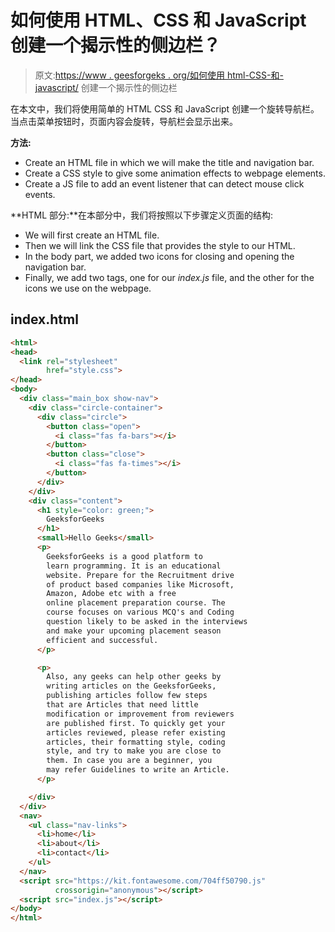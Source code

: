 # 如何使用 HTML、CSS 和 JavaScript 创建一个揭示性的侧边栏？

> 原文:[https://www . geesforgeks . org/如何使用 html-CSS-和-javascript/](https://www.geeksforgeeks.org/how-to-create-a-revealing-sidebar-using-html-css-and-javascript/) 创建一个揭示性的侧边栏

在本文中，我们将使用简单的 HTML CSS 和 JavaScript 创建一个旋转导航栏。当点击菜单按钮时，页面内容会旋转，导航栏会显示出来。

**方法:**

*   Create an HTML file in which we will make the title and navigation bar.
*   Create a CSS style to give some animation effects to webpage elements.
*   Create a JS file to add an event listener that can detect mouse click events.

**HTML 部分:**在本部分中，我们将按照以下步骤定义页面的结构:

*   We will first create an HTML file.
*   Then we will link the CSS file that provides the style to our HTML.
*   In the body part, we added two icons for closing and opening the navigation bar.
*   Finally, we add two tags, one for our *index.js* file, and the other for the icons we use on the webpage.

## index.html

```html
<html>
<head>
  <link rel="stylesheet" 
        href="style.css">
</head>
<body>
  <div class="main_box show-nav">
    <div class="circle-container">
      <div class="circle">
        <button class="open">
          <i class="fas fa-bars"></i>
        </button>
        <button class="close">
          <i class="fas fa-times"></i>
        </button>
      </div>
    </div>
    <div class="content">
      <h1 style="color: green;">
        GeeksforGeeks
      </h1>
      <small>Hello Geeks</small>
      <p>
        GeeksforGeeks is a good platform to 
        learn programming. It is an educational
        website. Prepare for the Recruitment drive
        of product based companies like Microsoft,
        Amazon, Adobe etc with a free
        online placement preparation course. The
        course focuses on various MCQ's and Coding
        question likely to be asked in the interviews
        and make your upcoming placement season 
        efficient and successful.
      </p>

      <p>
        Also, any geeks can help other geeks by
        writing articles on the GeeksforGeeks,
        publishing articles follow few steps 
        that are Articles that need little
        modification or improvement from reviewers
        are published first. To quickly get your
        articles reviewed, please refer existing
        articles, their formatting style, coding 
        style, and try to make you are close to
        them. In case you are a beginner, you 
        may refer Guidelines to write an Article.
      </p>

    </div>
  </div>
  <nav>
    <ul class="nav-links">
      <li>home</li>
      <li>about</li>
      <li>contact</li>
    </ul>
  </nav>
  <script src="https://kit.fontawesome.com/704ff50790.js"
          crossorigin="anonymous"></script>
  <script src="index.js"></script>
</body>
</html>
```